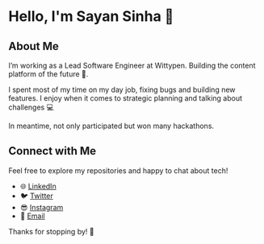 # Hello, I'm Sayan Sinha 👋

## About Me

I’m working as a Lead Software Engineer at Wittypen. Building the content platform of the future 💎.

I spent most of my time on my day job, fixing bugs and building new features. I enjoy when it comes to strategic planning and talking about challenges 💻

In meantime, not only participated but won many hackathons.

## Connect with Me

Feel free to explore my repositories and happy to chat about tech!

- 🌐 [LinkedIn](https://www.linkedin.com/in/sayansinha5)
- 🐦 [Twitter](https://twitter.com/sayansinha51)
- 😎 [Instagram](https://instagram.com/mrsupermb)
- 📧 [Email](mailto:sayansinha5@gmail.com)

Thanks for stopping by! 🚀
